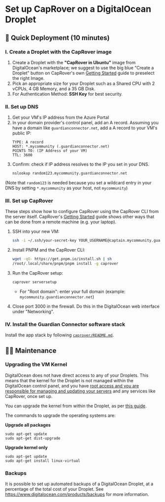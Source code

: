 # Set up CapRover on a DigitalOcean Droplet


## 🚀 Quick Deployment (10 minutes)

### I. Create a Droplet with the CapRover image

1. Create a Droplet with the **"CapRover in Ubuntu"** image from DigitalOcean's marketplace; we suggest to use the big blue "Create a Droplet" button on CapRover's own [Getting Started](https://caprover.com/docs/get-started.html) guide to preselect the right Image.
2. Pick an appropriate size for your Droplet such as a Shared CPU with 2 vCPUs, 4 GB Memory, and a 35 GB Disk.
3. For Authentication Method: **SSH Key** for best security.

### II. Set up DNS

1. Get your VM's IP address from the Azure Portal
2. In your domain provider's control panel, add an A record. Assuming you have a domain like `guardianconnector.net`, add a A record to your VM's public IP:
    ```
    TYPE: A record
    HOST: *.mycommunity (.guardianconnector.net)
    POINTS TO: (IP Address of your VM)
    TTL: 3600
    ```
3. Confirm: check if IP address resolves to the IP you set in your DNS.
    ```bash
    nslookup random123.mycommunity.guardianconnector.net
    ```

(Note that `random123` is needed because you set a wildcard entry in your DNS by setting `*.mycommunity` as your host, not `mycommunity`)

### III. Set up CapRover

These steps show how to configure CapRover using the CapRover CLI from the server itself.
CapRover's [Getting Started](https://caprover.com/docs/get-started.html#step-3-configure-and-initialize-caprover) guide shows other ways that can be done from a remote machine (e.g. your laptop).

1. SSH into your new VM:
    ```bash
    ssh -i ~/.ssh/your-secret-key YOUR_USERNAME@captain.mycommunity.guardianconnector.com
    ```
2. Install PNPM and the CapRover CLI:
    ```bash
    wget -qO- https://get.pnpm.io/install.sh | sh
    /root/.local/share/pnpm/pnpm install -g caprover
    ```
3. Run the CapRover setup:
    ```bash
    caprover serversetup
    ```
    - For "Root domain": enter your full domain (example: `mycommunity.guardianconnector.net`)

4. Close port 3000 in the firewall. Do this in the DigitalOcean web interface under "Networking".


### IV. Install the Guardian Connector software stack

Install the app stack by following [`caprover/README.md`](../caprover/README.md).


## 👩‍💻 Maintenance

### Upgrading the VM Kernel

DigitalOcean does not have direct access to any of your Droplets. This means that the kernel for the Droplet is not managed within the DigitalOcean control panel, and you have [root access and you are responsible for managing and updating your servers](https://www.digitalocean.com/community/questions/security-updates-for-my-ubuntu-droplet) and any services like CapRover, once set up.

You can upgrade the kernel from within the Droplet, as per [this guide](https://docs.digitalocean.com/products/droplets/how-to/kernel/).

The commands to upgrade the operating systems are:

**Upgrade all packages**
```
sudo apt-get update
sudo apt-get dist-upgrade

```

**Upgrade kernel only**
```
sudo apt-get update
sudo apt-get install linux-virtual
```

### Backups

It is possible to set up automated backups of a DigitalOcean Droplet, at a percentage of the total cost of your Droplet. See https://www.digitalocean.com/products/backups for more information.
